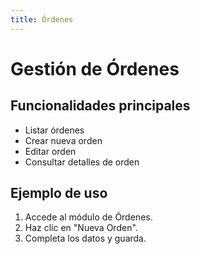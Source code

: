 ```yaml
---
title: Órdenes
---
```


# Gestión de Órdenes

## Funcionalidades principales

- Listar órdenes
- Crear nueva orden
- Editar orden
- Consultar detalles de orden

## Ejemplo de uso

1. Accede al módulo de Órdenes.
2. Haz clic en "Nueva Orden".
3. Completa los datos y guarda.
